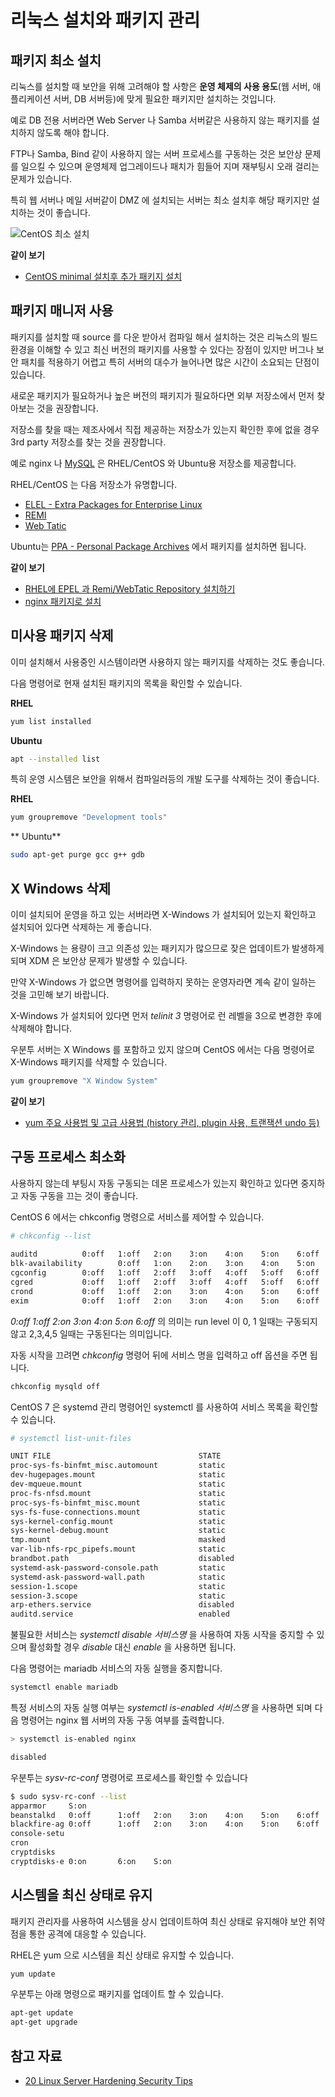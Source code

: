# 리눅스 설치와 패키지 관리 
<!-- toc -->

## 패키지 최소 설치

리눅스를 설치할 때 보안을 위해 고려해야 할 사항은 **운영 체제의 사용 용도**(웹 서버, 애플리케이션 서버, DB 서버등)에 맞게 필요한 패키지만 설치하는 것입니다.

예로 DB 전용 서버라면 Web Server 나 Samba 서버같은 사용하지 않는 패키지를 설치하지 않도록 해야 합니다.

FTP나 Samba, Bind 같이 사용하지 않는 서버 프로세스를 구동하는 것은 보안상 문제를 일으킬 수 있으며 운영체제 업그레이드나 패치가 힘들어 지며 재부팅시 오래 걸리는 문제가 있습니다.

특히 웹 서버나 메일 서버같이 DMZ 에 설치되는 서버는 최소 설치후 해당 패키지만 설치하는 것이 좋습니다.

![CentOS 최소 설치](https://cloud.githubusercontent.com/assets/404534/12508730/fe394fa8-c140-11e5-914c-ffc30fa64078.png)

**같이 보기**

* [CentOS minimal 설치후 추가 패키지 설치](https://www.lesstif.com/pages/viewpage.action?pageId=6979710)

## 패키지 매니저 사용

패키지를 설치할 때 source 를 다운 받아서 컴파일 해서 설치하는 것은 리눅스의 빌드 환경을 이해할 수 있고 최신 버전의 패키지를 사용할 수 있다는 장점이 있지만 버그나 보안 패치를 적용하기 어렵고 특히 서버의 대수가 늘어나면 많은 시간이 소요되는 단점이 있습니다.

새로운 패키지가 필요하거나 높은 버전의 패키지가 필요하다면 외부 저장소에서 먼저 찾아보는 것을 권장합니다.

저장소를 찾을 때는 제조사에서 직접 제공하는 저장소가 있는지 확인한 후에 없을 경우 3rd party 저장소를 찾는 것을 권장합니다.

예로 nginx 나  [MySQL](https://dev.mysql.com/downloads/mysql/) 은 RHEL/CentOS 와 Ubuntu용 저장소를 제공합니다.

RHEL/CentOS 는 다음 저장소가 유명합니다.

* [ELEL - Extra Packages for Enterprise Linux](http://fedoraproject.org/wiki/EPEL)
* [REMI](http://rpms.remirepo.net/)
* [Web Tatic](http://www.webtatic.com/)

Ubuntu는 [PPA - Personal Package Archives](https://launchpad.net/ubuntu/+ppas) 에서 패키지를 설치하면 됩니다. 


**같이 보기**

* [RHEL에 EPEL 과 Remi/WebTatic Repository 설치하기](https://www.lesstif.com/pages/viewpage.action?pageId=6979743)
* [nginx 패키지로 설치](https://www.lesstif.com/pages/viewpage.action?pageId=25100304#RHEL/CentOS에nginx설치-NginxRepo에서설치(추천))

## 미사용 패키지 삭제

이미 설치해서 사용중인 시스템이라면 사용하지 않는 패키지를 삭제하는 것도 좋습니다.

다음 명령어로 현재 설치된 패키지의 목록을 확인할 수 있습니다.

**RHEL**

```sh
yum list installed
```

**Ubuntu**

```sh
apt --installed list
```

특히 운영 시스템은 보안을 위해서 컴파일러등의 개발 도구를 삭제하는 것이 좋습니다.

**RHEL**
```sh
yum groupremove "Development tools"
```

** Ubuntu**
```bash
sudo apt-get purge gcc g++ gdb
```


## X Windows 삭제

이미 설치되어 운영을 하고 있는 서버라면 X-Windows 가 설치되어 있는지 확인하고 설치되어 있다면 삭제하는 게 좋습니다.

X-Windows 는 용량이 크고 의존성 있는 패키지가 많으므로 잦은 업데이트가 발생하게 되며 XDM 은 보안상 문제가 발생할 수 있습니다.

만약 X-Windows 가 없으면 명령어를 입력하지 못하는 운영자라면 계속 같이 일하는 것을 고민해 보기 바랍니다.

X-Windows 가 설치되어 있다면 먼저 *telinit 3* 명령어로 런 레벨을 3으로 변경한 후에 삭제해야 합니다.

우분투 서버는 X Windows 를 포함하고 있지 않으며 CentOS 에서는 다음 명령어로 X-Windows 패키지를 삭제할 수 있습니다.
```sh
yum groupremove "X Window System"
```
 
**같이 보기**

* [yum 주요 사용법 및 고급 사용법 (history 관리, plugin 사용, 트랜잭션 undo 등)](https://www.lesstif.com/pages/viewpage.action?pageId=6979667)


## 구동 프로세스 최소화

사용하지 않는데 부팅시 자동 구동되는 데몬 프로세스가 있는지 확인하고  있다면 중지하고 자동 구동을 끄는 것이 좋습니다.

CentOS 6 에서는 chkconfig 명령으로 서비스를 제어할 수 있습니다.

```bash
# chkconfig --list
 
auditd          0:off   1:off   2:on    3:on    4:on    5:on    6:off
blk-availability        0:off   1:on    2:on    3:on    4:on    5:on    6:off
cgconfig        0:off   1:off   2:off   3:off   4:off   5:off   6:off
cgred           0:off   1:off   2:off   3:off   4:off   5:off   6:off
crond           0:off   1:off   2:on    3:on    4:on    5:on    6:off
exim            0:off   1:off   2:on    3:on    4:on    5:on    6:off
```

*0:off   1:off   2:on    3:on    4:on    5:on    6:off* 의 의미는 run level 이 0, 1 일때는 구동되지 않고 2,3,4,5 일때는 구동된다는 의미입니다.

자동 시작을 끄려면 *chkconfig* 명령어 뒤에 서비스 명을 입력하고 off 옵션을 주면 됩니다.

```sh
chkconfig mysqld off
```

CentOS 7 은 systemd 관리 명령어인 systemctl 를 사용하여 서비스 목록을 확인할 수 있습니다.

```bash
# systemctl list-unit-files

UNIT FILE                                 STATE   
proc-sys-fs-binfmt_misc.automount         static  
dev-hugepages.mount                       static  
dev-mqueue.mount                          static  
proc-fs-nfsd.mount                        static  
proc-sys-fs-binfmt_misc.mount             static  
sys-fs-fuse-connections.mount             static  
sys-kernel-config.mount                   static  
sys-kernel-debug.mount                    static  
tmp.mount                                 masked
var-lib-nfs-rpc_pipefs.mount              static  
brandbot.path                             disabled
systemd-ask-password-console.path         static  
systemd-ask-password-wall.path            static  
session-1.scope                           static  
session-3.scope                           static  
arp-ethers.service                        disabled
auditd.service                            enabled 
```

불필요한 서비스는 *systemctl disable 서비스명* 을 사용하여 자동 시작을 중지할 수 있으며 활성화할 경우 *disable* 대신 *enable* 을 사용하면 됩니다.

다음 명령어는 mariadb 서비스의 자동 실행을 중지합니다.

```bash
systemctl enable mariadb
```

특정 서비스의 자동 실행 여부는 *systemctl is-enabled 서비스명* 을 사용하면 되며 다음 명령어는 nginx 웹 서버의 자동 구동 여부를 출력합니다.

```bash
> systemctl is-enabled nginx

disabled
```

우분투는 *sysv-rc-conf* 명령어로 프로세스를 확인할 수 있습니다

```bash
$ sudo sysv-rc-conf --list             
apparmor     S:on
beanstalkd   0:off      1:off   2:on    3:on    4:on    5:on    6:off
blackfire-ag 0:off      1:off   2:on    3:on    4:on    5:on    6:off
console-setu
cron        
cryptdisks  
cryptdisks-e 0:on       6:on    S:on
```

## 시스템을 최신 상태로 유지

패키지 관리자를 사용하여 시스템을 상시 업데이트하여 최신 상태로 유지해야 보안 취약점을 통한 공격에 대응할 수 있습니다.

RHEL은 yum 으로 시스템을 최신 상태로 유지할 수 있습니다. 

```bash
yum update
```

우분투는 아래 명령으로 패키지를 업데이트 할 수 있습니다.

```bash
apt-get update
apt-get upgrade
```


## 참고 자료

* [20 Linux Server Hardening Security Tips](http://www.cyberciti.biz/tips/linux-security.html)
